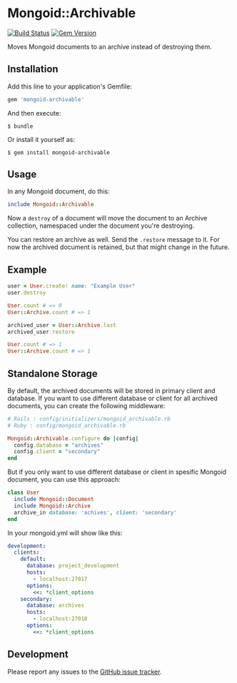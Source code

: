 # Mongoid::Archivable

[![Build Status](https://travis-ci.org/Sign2Pay/mongoid-archivable.svg)](https://travis-ci.org/Sign2Pay/mongoid-archivable) [![Gem Version](https://badge.fury.io/rb/mongoid-archivable.svg)](http://badge.fury.io/rb/mongoid-archivable)

Moves Mongoid documents to an archive instead of destroying them.

## Installation

Add this line to your application's Gemfile:

```ruby
gem 'mongoid-archivable'
```

And then execute:

    $ bundle

Or install it yourself as:

    $ gem install mongoid-archivable

## Usage

In any Mongoid document, do this:

```ruby
include Mongoid::Archivable
```

Now a `destroy` of a document will move the document to an Archive collection, namespaced under the document you're destroying.

You can restore an archive as well. Send the `.restore` message to it. For now the archived document is retained, but that might change in the future.

## Example

```ruby
user = User.create! name: "Example User"
user.destroy

User.count # => 0
User::Archive.count # => 1

archived_user = User::Archive.last
archived_user.restore

User.count # => 1
User::Archive.count # => 1
```

## Standalone Storage

By default, the archived documents will be stored in primary client and database. If you want to use different database or client for all archived documents, you can create the following middleware:

```ruby
# Rails : config/initializers/mongoid_archivable.rb
# Ruby : config/mongoid_archivable.rb

Mongoid::Archivable.configure do |config|
  config.database = "archives"
  config.client = "secondary"
end
```

But if you only want to use different database or client in spesific Mongoid document, you can use this approach:

```ruby
class User
  include Mongoid::Document
  include Mongoid::Archive
  archive_in database: 'achives', client: 'secondary'
end
```

In your mongoid.yml will show like this:

```yaml
development:
  clients:
    default:
      database: project_development
      hosts:
        - localhost:27017
      options:
        <<: *client_options
    secondary:
      database: archives
      hosts:
        - localhost:27018
      options:
        <<: *client_options
```


## Development

Please report any issues to the [GitHub issue tracker](https://github.com/Sign2Pay/mongoid-archivable/issues).
